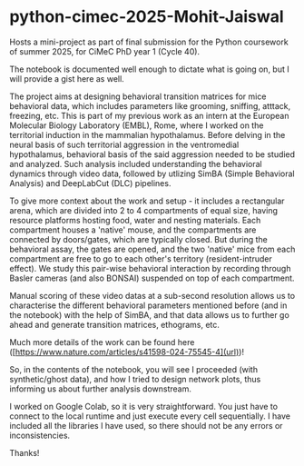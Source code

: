 # python-cimec-2025-Mohit-Jaiswal
Hosts a mini-project as part of final submission for the Python coursework of summer 2025, for CiMeC PhD year 1 (Cycle 40).

The notebook is documented well enough to dictate what is going on, but I will provide a gist here as well.

The project aims at designing behavioral transition matrices for mice behavioral data, which includes parameters like grooming, sniffing, atttack, freezing, etc. This is part of my previous work as an intern at the European Molecular Biology Laboratory (EMBL), Rome, where I worked on the territorial induction in the mammalian hypothalamus. Before delving in the neural basis of such territorial aggression in the ventromedial hypothalamus, behavioral basis of the said aggression needed to be studied and analyzed. Such analysis included understanding the behavioral dynamics through video data, followed by utlizing SimBA (Simple Behavioral Analysis) and DeepLabCut (DLC) pipelines.

To give more context about the work and setup - it includes a rectangular arena, which are divided into 2 to 4 compartments of equal size, having resource platforms hosting food, water and nesting materials. Each compartment houses a 'native' mouse, and the compartments are connected by doors/gates, which are typically closed. But during the behavioral assay, the gates are opened, and the two 'native' mice from each compartment are free to go to each other's territory (resident-intruder effect). We study this pair-wise behavioral interaction by recording through Basler cameras (and also BONSAI) suspended on top of each compartment.

Manual scoring of these video datas at a sub-second resolution allows us to characterise the different behavioral parameters mentioned before (and in the notebook) with the help of SimBA, and that data allows us to further go ahead and generate transition matrices, ethograms, etc.

Much more details of the work can be found here ([https://www.nature.com/articles/s41598-024-75545-4](url))!

So, in the contents of the notebook, you will see I proceeded (with synthetic/ghost data), and how I tried to design network plots, thus informing us about further analysis downstream.

I worked on Google Colab, so it is very straightforward. You just have to connect to the local runtime and just execute every cell sequentially. I have included all the libraries I have used, so there should not be any errors or inconsistencies.

Thanks!

